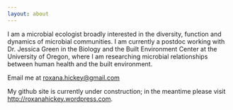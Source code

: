 ```yaml
---
layout: about
---
```

[//]: <Hello, this is my about me section. It is written in markdown, so the formatting is more simple than html.>
I am a microbial ecologist broadly interested in the diversity, function and dynamics of microbial communities. I am currently a postdoc working with Dr. Jessica Green in the Biology and the Built Environment Center at the University of Oregon, where I am researching microbial relationships between human health and the built environment.

Email me at <a href url="roxana.hickey@gmail.com">roxana.hickey@gmail.com</a>

My github site is currently under construction; in the meantime please visit <a href url="http://roxanahickey.wordpress.com">http://roxanahickey.wordpress.com</a>.
